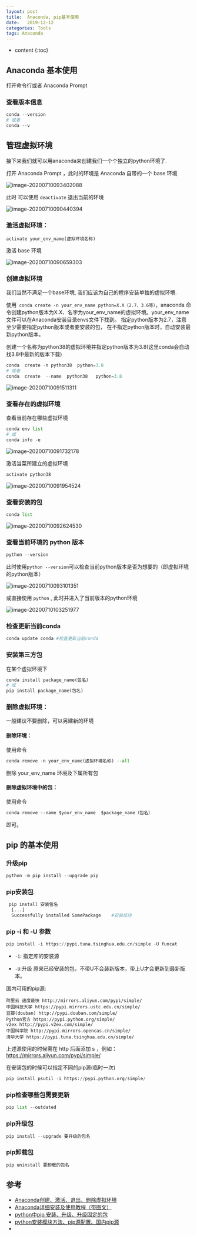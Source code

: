 ```yaml
---
layout: post
title:  Anaconda, pip基本使用
date:   2019-12-12
categories: Tools
tags: Anaconda 
---
```

* content
{:toc}




## Anaconda 基本使用



打开命令行或者 Anaconda Prompt

### 查看版本信息

```python
conda --version
# 或者
conda --v
```



## 管理虚拟环境

接下来我们就可以用anaconda来创建我们一个个独立的python环境了.

打开 Anaconda Prompt ，此时的环境是 Anaconda 自带的一个 base 环境

![image-20200710093402088](C:\Users\Hu\AppData\Roaming\Typora\typora-user-images\image-20200710093402088.png)

此时 可以使用 `deactivate` 退出当前的环境

![image-20200710090440394](C:\Users\Hu\AppData\Roaming\Typora\typora-user-images\image-20200710090440394.png)

### 激活虚拟环境：

```
activate your_env_name(虚拟环境名称)
```

激活 base 环境

![image-20200710090659303](C:\Users\Hu\AppData\Roaming\Typora\typora-user-images\image-20200710090659303.png)



### 创建虚拟环境

我们当然不满足一个base环境, 我们应该为自己的程序安装单独的虚拟环境.

使用` conda create -n your_env_name python=X.X（2.7、3.6等）`，anaconda 命令创建python版本为X.X、名字为your_env_name的虚拟环境。your_env_name文件可以在Anaconda安装目录envs文件下找到。 指定python版本为2.7，注意至少需要指定python版本或者要安装的包， 在不指定python版本时，自动安装最新python版本。


创建一个名称为python38的虚拟环境并指定python版本为3.8(这里conda会自动找3.8中最新的版本下载)

```python
conda  create -n python38  python=3.8
# 或者
conda  create  --name  python38   python=3.8
```



![image-20200710091511311](C:\Users\Hu\AppData\Roaming\Typora\typora-user-images\image-20200710091511311.png)

### 查看存在的虚拟环境

查看当前存在哪些虚拟环境

```python
conda env list 
# 或 
conda info -e
```

![image-20200710091732178](C:\Users\Hu\AppData\Roaming\Typora\typora-user-images\image-20200710091732178.png)

激活当菜所建立的虚拟环境

```python
activate python38
```



![image-20200710091954524](C:\Users\Hu\AppData\Roaming\Typora\typora-user-images\image-20200710091954524.png)

### 查看安装的包

```python
conda list
```

![image-20200710092624530](C:\Users\Hu\AppData\Roaming\Typora\typora-user-images\image-20200710092624530.png)



### 查看当前环境的 python 版本

```python
python --version
```

此时使用`python --version`可以检查当前python版本是否为想要的（即虚拟环境的python版本）

![image-20200710093101351](C:\Users\Hu\AppData\Roaming\Typora\typora-user-images\image-20200710093101351.png)

或直接使用 `python` , 此时并进入了当前版本的python环境

![image-20200710103251977](C:\Users\Hu\AppData\Roaming\Typora\typora-user-images\image-20200710103251977.png)

### 检查更新当前conda

```python
conda update conda #检查更新当前conda
```

### 安装第三方包

在某个虚拟环境下

```python
conda install package_name(包名)
# 或
pip install package_name(包名)
```





### 删除虚拟环境：

一般建议不要删除，可以另建新的环境

#### 删除环境：

使用命令

```python
conda remove -n your_env_name(虚拟环境名称) --all
```

  删除 your_env_name 环境及下属所有包

#### 删除虚拟环境中的包：

使用命令

```python
conda remove --name $your_env_name  $package_name（包名）
```

 即可。



## pip 的基本使用

### 升级pip

```python
python -m pip install --upgrade pip
```



### pip安装包

```python
 pip install 安装包名
  [...]
  Successfully installed SomePackage    #安装成功
```



### pip -i 和 -U 参数

```python
pip install -i https://pypi.tuna.tsinghua.edu.cn/simple -U funcat
```

- `-i`: 指定库的安装源

- `-U`:升级 原来已经安装的包，不带U不会装新版本，带上U才会更新到最新版本。

国内可用的pip源:

```
阿里云 速度最快 http://mirrors.aliyun.com/pypi/simple/
中国科技大学 https://pypi.mirrors.ustc.edu.cn/simple/
豆瓣(douban) http://pypi.douban.com/simple/
Python官方 https://pypi.python.org/simple/
v2ex http://pypi.v2ex.com/simple/
中国科学院 http://pypi.mirrors.opencas.cn/simple/
清华大学 https://pypi.tuna.tsinghua.edu.cn/simple/
```

上述源使用的时候需在 http 后面添加 s ，例如：<https://mirrors.aliyun.com/pypi/simple/>

在安装包的时候可以指定不同的pip源(临时一次)

```python
pip install psutil -i https://pypi.python.org/simple/
```



### pip检查哪些包需要更新

```python
pip list --outdated
```

### pip升级包

```python
pip install --upgrade 要升级的包名
```

### pip卸载包

```python
pip uninstall 要卸载的包名
```



## 参考

- <a href="https://blog.csdn.net/sizhi_xht/article/details/80964099" target="_blank">Anaconda创建、激活、退出、删除虚拟环境</a> 
- <a href="https://blog.csdn.net/ITLearnHall/article/details/81708148" target="_blank">Anaconda详细安装及使用教程（带图文）</a> 
- <a href="https://blog.csdn.net/qq_15260769/article/details/80731407" target="_blank">python中pip 安装、升级、升级固定的包</a> 
- <a href="https://blog.csdn.net/xuemeilu/article/details/70674022" target="_blank">python安装模块方法、pip源配置、国内pip源</a> 
- <a href="" target="_blank"></a>